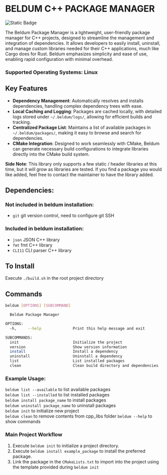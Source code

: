 # BELDUM C++ PACKAGE MANAGER

![Static Badge](https://img.shields.io/badge/License-Nord_Tech_Systems-C23656?style=flat)

The Beldum Package Manager is a lightweight, user-friendly package manager for C++ projects, designed to streamline the management and integration of dependencies. It allows developers to easily install, uninstall, and manage custom libraries needed for their C++ applications, much like Cargo does for Rust. Beldum emphasizes simplicity and ease of use, enabling rapid configuration with minimal overhead.

### **Supported Operating Systems**: Linux

## Key Features
- **Dependency Management**: Automatically resolves and installs dependencies, handling complex dependency trees with ease.
- **Local Caching and Logging**: Packages are cached locally, with detailed logs stored under `~/.beldum/logs/`, allowing for efficient builds and tracking.
- **Centralized Package List**: Maintains a list of available packages in `~/.beldum/packages/`, making it easy to browse and search for dependencies.
- **CMake Integration**: Designed to work seamlessly with CMake, Beldum can generate necessary build configurations to integrate libraries directly into the CMake build system.

**Side Note**: This library only supports a few static / header libraries at this time, but it will grow as libraries are tested. If you find a package you would like added, feel free to contact the maintainer to have the library added.

## Dependencies:

### Not included in beldum installation:
-   `git` git version control, need to configure git SSH

### Included in beldum installation:
-   `json` JSON C++ library
-   `fmt` fmt C++ library
-   `CLI11` CLI parser C++ library

## To Install

Execute `./build.sh` in the root project directory

## Commands

```bash
beldum [OPTIONS] [SUBCOMMAND]

  Beldum Package Manager

OPTIONS:
  -h,     --help              Print this help message and exit

SUBCOMMANDS:
  init                        Initialize the project
  version                     Show version information
  install                     Install a dependency
  uninstall                   Uninstall a dependency
  list                        List installed packages
  clean                       Clean build directory and dependencies
```

### Example Usage:

`beldum list --available` to list available packages  
`beldum list --installed` to list installed packages  
`beldum install package_name` to install packages  
`beldum uninstall package_name` to uninstall packages   
`beldum init` to initialize new project  
`beldum clean` to remove contents from cpp_libs folder
`beldum --help` to show commands 

### Main Project Workflow

1. Execute `beldum init` to initialize a project directory.
2. Execute `beldum install example_package` to install the preferred package.
3. Link the package in the `CMakeLists.txt` to import into the project using the template provided during `beldum init`
